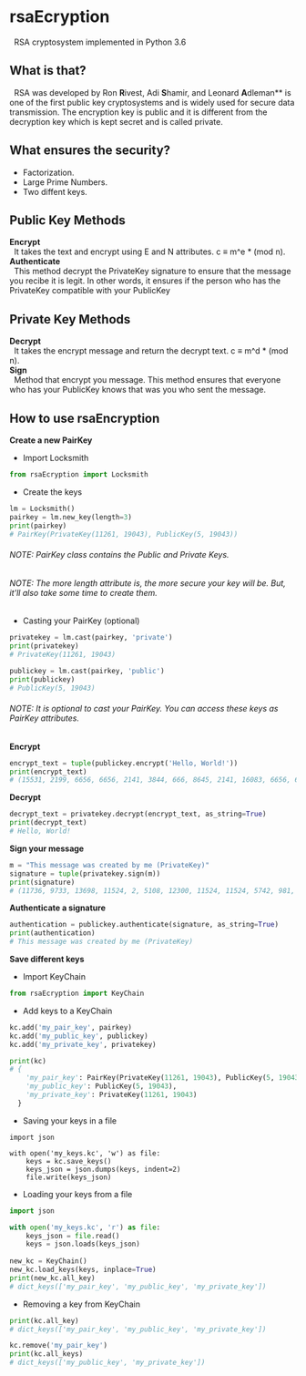 # rsaEcryption
&nbsp; RSA cryptosystem implemented in Python 3.6

## What is that?
&nbsp; RSA was developed by Ron **R**ivest, Adi **S**hamir, and Leonard **A**dleman** is one of the first public key cryptosystems and is widely used for secure data transmission. The encryption key is public and it is different from the decryption key which is kept secret and is called private. 

## What ensures the security?
- Factorization.
- Large Prime Numbers.
- Two diffent keys.

## Public Key Methods
**Encrypt**  
&nbsp; It takes the text and encrypt using E and N attributes. c ≡ m^e * (mod n).  
**Authenticate**  
&nbsp; This method decrypt the PrivateKey signature to ensure that the message you recibe it is legit. In other words, it ensures if the person who has the PrivateKey compatible with your PublicKey

## Private Key Methods
**Decrypt**  
&nbsp; It takes the encrypt message and return the decrypt text. c ≡ m^d * (mod n).  
**Sign**  
&nbsp; Method that encrypt you message. This method ensures that everyone who has your PublicKey knows that was you who sent the message.

## How to use rsaEncryption
**Create a new PairKey**
- Import Locksmith
``` python
from rsaEcryption import Locksmith
```
- Create the keys
``` python
lm = Locksmith()
pairkey = lm.new_key(length=3)
print(pairkey)
# PairKey(PrivateKey(11261, 19043), PublicKey(5, 19043))
```
###### NOTE: PairKey class contains the Public and Private Keys.
###### NOTE: The more length attribute is, the more secure your key will be. But, it'll also take some time to create them.
- Casting your PairKey (optional)
``` python
privatekey = lm.cast(pairkey, 'private')
print(privatekey)
# PrivateKey(11261, 19043)

publickey = lm.cast(pairkey, 'public')
print(publickey)
# PublicKey(5, 19043)
```
###### NOTE: It is optional to cast your PairKey. You can access these keys as PairKey attributes.

**Encrypt**
``` python
encrypt_text = tuple(publickey.encrypt('Hello, World!'))
print(encrypt_text)
# (15531, 2199, 6656, 6656, 2141, 3844, 666, 8645, 2141, 16083, 6656, 6539, 2028)
```

**Decrypt**
``` python
decrypt_text = privatekey.decrypt(encrypt_text, as_string=True)
print(decrypt_text)
# Hello, World!
```

**Sign your message**
``` python
m = "This message was created by me (PrivateKey)"
signature = tuple(privatekey.sign(m))
print(signature)
# (11736, 9733, 13698, 11524, 2, 5108, 12300, 11524, 11524, 5742, 981, 12300, 2, 8171, 5742, 11524, 2, 18920, 11221, 12300, 5742, 18822, 12300, 1470, 2, 3033, 2070, 2, 5108, 12300, 2, 1930, 8191, 11221, 13698, 8937, 5742, 18822, 12300, 13864, 12300, 2070, 14481)
```

**Authenticate a signature**
``` python
authentication = publickey.authenticate(signature, as_string=True)
print(authentication)
# This message was created by me (PrivateKey)
```

**Save different keys**
- Import KeyChain
``` python
from rsaEcryption import KeyChain
```

- Add keys to a KeyChain
``` python
kc.add('my_pair_key', pairkey)
kc.add('my_public_key', publickey)
kc.add('my_private_key', privatekey)

print(kc)
# {
    'my_pair_key': PairKey(PrivateKey(11261, 19043), PublicKey(5, 19043)), 
    'my_public_key': PublicKey(5, 19043), 
    'my_private_key': PrivateKey(11261, 19043)
  }
```

- Saving your keys in a file
``` pythpn
import json

with open('my_keys.kc', 'w') as file:
    keys = kc.save_keys()
    keys_json = json.dumps(keys, indent=2)
    file.write(keys_json)
```

- Loading your keys from a file
``` python
import json

with open('my_keys.kc', 'r') as file:
    keys_json = file.read()
    keys = json.loads(keys_json)
    
new_kc = KeyChain()
new_kc.load_keys(keys, inplace=True)
print(new_kc.all_key)
# dict_keys(['my_pair_key', 'my_public_key', 'my_private_key'])
```

- Removing a key from KeyChain
``` python
print(kc.all_key)
# dict_keys(['my_pair_key', 'my_public_key', 'my_private_key'])

kc.remove('my_pair_key')
print(kc.all_keys)
# dict_keys(['my_public_key', 'my_private_key'])
```
